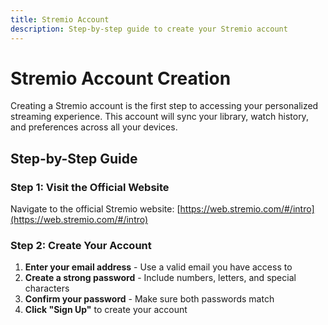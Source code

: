 ```yaml
---
title: Stremio Account
description: Step-by-step guide to create your Stremio account
---
```


# Stremio Account Creation

Creating a Stremio account is the first step to accessing your personalized streaming experience. This account will sync your library, watch history, and preferences across all your devices.

## Step-by-Step Guide

### Step 1: Visit the Official Website

Navigate to the official Stremio website: [https://web.stremio.com/#/intro](https://web.stremio.com/#/intro)

### Step 2: Create Your Account

1. **Enter your email address** - Use a valid email you have access to
2. **Create a strong password** - Include numbers, letters, and special characters
3. **Confirm your password** - Make sure both passwords match
4. **Click "Sign Up"** to create your account